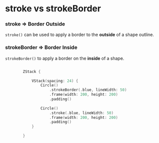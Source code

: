# stroke vs strokeBorder 

### stroke => Border Outside 

`stroke()` can be used to apply a border to the **outside** of a shape outline. 

### strokeBorder => Border Inside 

`strokeBorder()` to apply a border on the **inside** of a shape.



```swift

        ZStack {
            
            VStack(spacing: 24) {
                Circle()
                    .strokeBorder(.blue, lineWidth: 50)
                    .frame(width: 200, height: 200)
                    .padding()
                
                Circle()
                    .stroke(.blue, lineWidth: 50)
                    .frame(width: 200, height: 200)
                    .padding()
            }
     
        }

```
